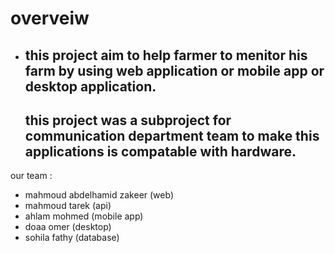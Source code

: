 # overveiw
- this project aim to help farmer to menitor his farm by using web application or mobile app or desktop application.
  ---
  this project was a subproject for communication department team to make this applications is compatable with hardware.
  ---
our team :
- mahmoud abdelhamid zakeer (web)
- mahmoud tarek (api)
- ahlam mohmed (mobile app)
- doaa omer (desktop)
- sohila fathy (database)
